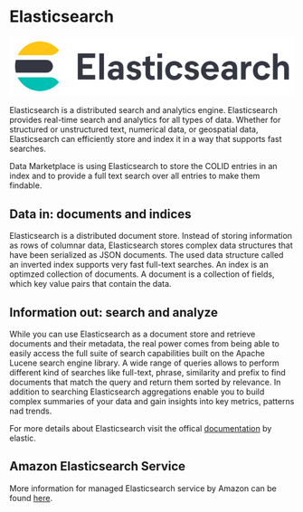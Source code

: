 # Elasticsearch
![](elasticsearch/assets/elastic-search-logo-color-horizontal.svg)

Elasticsearch is a distributed search and analytics engine. Elasticsearch provides real-time search and analytics for all types of data. Whether for structured or unstructured text, numerical data, or geospatial data, Elasticsearch can efficiently store and index it in a way that supports fast searches.

Data Marketplace is using Elasticsearch to store the COLID entries in an index and to provide a full text search over all entries to make them findable.


## Data in: documents and indices

Elasticsearch is a distributed document store. Instead of storing information as rows of columnar data, Elasticsearch stores complex data structures that have been serialized as JSON documents. The used data structure called an inverted index supports very fast full-text searches. An index is an optimzed collection of documents. A document is a collection of fields, which key value pairs that contain the data.


## Information out: search and analyze

While you can use Elasticsearch as a document store and retrieve documents and their metadata, the real power comes from being able to easily access the full suite of search capabilities built on the Apache Lucene search engine library. A wide range of queries allows to perform different kind of searches like full-text, phrase, similarity and prefix to find documents that match the query and return them sorted by relevance. In addition to searching Elasticsearch aggregations enable you to build complex summaries of your data and gain insights into key metrics, patterns nad trends.

For more details about Elasticsearch visit the offical [documentation](https://www.elastic.co/guide/en/elasticsearch/reference/current/elasticsearch-intro.html) by elastic.

## Amazon Elasticsearch Service

More information for managed Elasticsearch service by Amazon can be found [here](elasticsearch/amazon_elasticsearch_service.md).